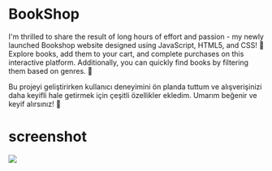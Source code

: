 
<h1>BookShop</h1>

I'm thrilled to share the result of long hours of effort and passion - my newly launched Bookshop website designed using JavaScript, HTML5, and CSS! 🚀 Explore books, add them to your cart, and complete purchases on this interactive platform. Additionally, you can quickly find books by filtering them based on genres. 📖

Bu projeyi geliştirirken kullanıcı deneyimini ön planda tuttum ve alışverişinizi daha keyifli hale getirmek için çeşitli özellikler ekledim. Umarım beğenir ve keyif alırsınız! 🌈

<h1>screenshot</h1>

![](bookshop.gif)
